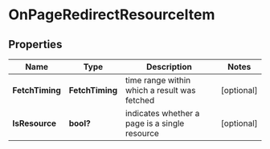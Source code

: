 # OnPageRedirectResourceItem


## Properties

| Name | Type | Description | Notes |
|------------ | ------------- | ------------- | -------------|
**FetchTiming** | **FetchTiming** | time range within which a result was fetched |[optional]|
**IsResource** | **bool?** | indicates whether a page is a single resource |[optional]|